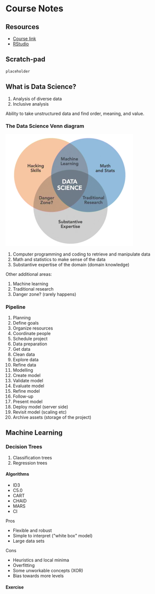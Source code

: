 # Course Notes

## Resources
* [Course link](https://www.lynda.com/Big-Data-tutorials/Introduction-Data-Science/420305-2.html)
* [RStudio](https://www.rstudio.com/products/rstudio/download/#download)

## Scratch-pad

```sql
placeholder
```

## What is Data Science?
1. Analysis of diverse data
2. Inclusive analysis

Ability to take unstructured data and find order, meaning, and value.

### The Data Science Venn diagram

![Venn Diagram](img/vennDiagram.png)

1. Computer programming and coding to retrieve and manipulate data
2. Math and statistics to make sense of the data
3. Substantive expertise of the domain (domain knowledge)

Other additional areas:

1. Machine learning
2. Traditional research
3. Danger zone? (rarely happens)

### Pipeline

1. Planning
  1. Define goals
  2. Organize resources
  3. Coordinate people
  4. Schedule project
2. Data preparation
  1. Get data
  2. Clean data
  3. Explore data
  4. Refine data
3. Modelling
  1. Create model
  2. Validate model
  3. Evaluate model
  4. Refine model
4. Follow-up
  1. Present model
  2. Deploy model (server side)
  3. Revisit model (scaling etc)
  4. Archive assets (storage of the project)

## Machine Learning

### Decision Trees

1. Classification trees
2. Regression trees

#### Algorithms
* ID3
* C5.0
* CART
* CHAID
* MARS
* CI

Pros
* Flexible and robust
* Simple to interpret ("white box" model)
* Large data sets

Cons
* Heuristics and local minima
* Overfitting
* Some unworkable concepts (XOR)
* Bias towards more levels

#### Exercise
